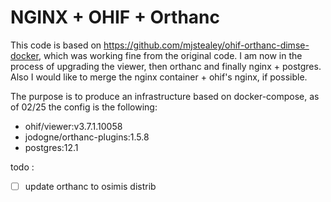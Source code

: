 # NGINX + OHIF + Orthanc

This code is based on https://github.com/mjstealey/ohif-orthanc-dimse-docker, which was working fine from the original code. I am now in the process of upgrading the viewer, then orthanc and finally nginx + postgres. Also I would like to merge the nginx container + ohif's nginx, if possible.

The purpose is to produce an infrastructure based on docker-compose, as of 02/25 the config is the following:
- ohif/viewer:v3.7.1.10058
- jodogne/orthanc-plugins:1.5.8
- postgres:12.1

todo :
- [ ] update orthanc to osimis distrib
